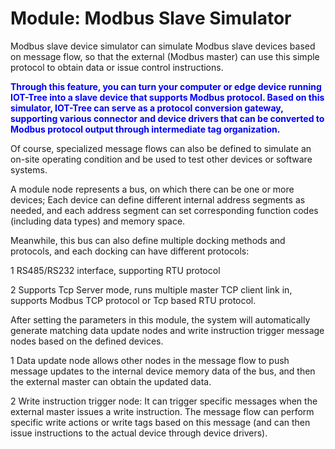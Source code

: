 Module: Modbus Slave Simulator
==


Modbus slave device simulator can simulate Modbus slave devices based on message flow, so that the external (Modbus master) can use this simple protocol to obtain data or issue control instructions.

<b style="color:blue">Through this feature, you can turn your computer or edge device running IOT-Tree into a slave device that supports Modbus protocol. Based on this simulator, IOT-Tree can serve as a protocol conversion gateway, supporting various connector and device drivers that can be converted to Modbus protocol output through intermediate tag organization.</b>

Of course, specialized message flows can also be defined to simulate an on-site operating condition and be used to test other devices or software systems.

A module node represents a bus, on which there can be one or more devices; Each device can define different internal address segments as needed, and each address segment can set corresponding function codes (including data types) and memory space.

Meanwhile, this bus can also define multiple docking methods and protocols, and each docking can have different protocols:

 1 RS485/RS232 interface, supporting RTU protocol

 2 Supports Tcp Server mode, runs multiple master TCP client link in, supports Modbus TCP protocol or Tcp based RTU protocol.

After setting the parameters in this module, the system will automatically generate matching data update nodes and write instruction trigger message nodes based on the defined devices.

 1 Data update node allows other nodes in the message flow to push message updates to the internal device memory data of the bus, and then the external master can obtain the updated data.

 2 Write instruction trigger node: It can trigger specific messages when the external master issues a write instruction. The message flow can perform specific write actions or write tags based on this message (and can then issue instructions to the actual device through device drivers).



